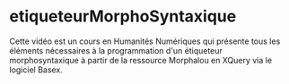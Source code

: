 # etiqueteurMorphoSyntaxique
Cette vidéo est un cours en Humanités Numériques qui présente tous les éléments nécessaires à la programmation d'un étiqueteur morphosyntaxique à partir de la ressource Morphalou en XQuery via le logiciel Basex.
